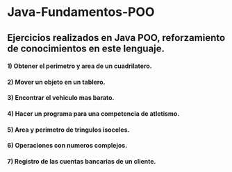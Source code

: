 # Java-Fundamentos-POO

## Ejercicios realizados en Java POO, reforzamiento  de conocimientos en este lenguaje.

#### 1) Obtener el perimetro y area de un cuadrilatero.  
#### 2) Mover un objeto en un tablero.
#### 3) Encontrar el vehiculo mas barato.
#### 4) Hacer un programa para una competencia de atletismo.
#### 5) Area y perimetro de tringulos isoceles.
#### 6) Operaciones con numeros complejos.
#### 7) Registro de las cuentas bancarias de un cliente.

